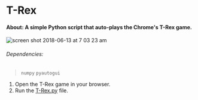 # T-Rex
#### About: A simple Python script that auto-plays the Chrome's T-Rex game.

![screen shot 2018-06-13 at 7 03 23 am](https://user-images.githubusercontent.com/30762976/41325612-e21d77c0-6ed8-11e8-9dad-f6d24f112324.png)

###### Dependencies:
> `numpy`
> `pyautogui`

1. Open the T-Rex game in your browser. 
2. Run the [T-Rex.py](fhttps://github.com/adarshpunj/T-Rex/archive/master.zip) file.
